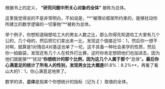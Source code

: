 根据书上的定义， **“研究问题中所关心对象的全体”** 被称为总体。

这里我觉得说的不是非常明白，不如说是，**“被理论框架所约束的，能够扰动你所建立的数学逻辑的一切事物”**被称为总体。



举个例子，你想知道隔壁哈工大的男女人数之比，那么你得先知道哈工大里有几个公的，几个母的，然后把它们拿出来一比，发现这个值接近10：1，然后你一想不对啊，就算是1对情侣4对基这也单了一坨，这不具备一种社会美学的性质，然后你一拍脑袋，发现还有几个人在校外打比赛，这时你肯定想把他们也加进去，因为他们就能够**“扰动”**你想统计的那个比例，因为这几个人属于那个**“总体”**。最后你心满意足的统计了所有人的性别，发现男女比大概是**91.8%：8.2%**，再看了看山大的1：1，你心满意足地笑了。



数学的讲，**总体**是指某个你想统计的指标（记为 $\xi$ ）取值的全体。

